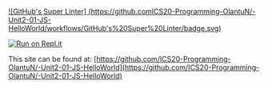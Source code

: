 [![GitHub's Super Linter]
(https://github.comICS20-Programming-OlantuN/-Unit2-01-JS-HelloWorld/workflows/GitHub's%20Super%20Linter/badge.svg)](https://github.com/ICS20-Programming-OlantuN/-Unit2-01-JS-HelloWorld/actions)


[![Run on Repl.it](https://repl.it/badge/github/ICS20-Programming-OlantuN/-Unit2-01-JS-HelloWorld)](https://repl.it/githubICS20-Programming-OlantuN/-Unit2-01-JS-HelloWorld)


This site can be found at: [https://github.com/ICS20-Programming-OlantuN/-Unit2-01-JS-HelloWorld](https://github.com/ICS20-Programming-OlantuN/-Unit2-01-JS-HelloWorld)